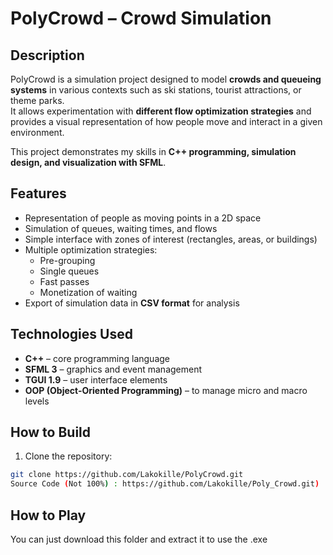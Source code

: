 # PolyCrowd – Crowd Simulation

## Description
PolyCrowd is a simulation project designed to model **crowds and queueing systems** in various contexts such as ski stations, tourist attractions, or theme parks.  
It allows experimentation with **different flow optimization strategies** and provides a visual representation of how people move and interact in a given environment.  

This project demonstrates my skills in **C++ programming, simulation design, and visualization with SFML**.

## Features
- Representation of people as moving points in a 2D space  
- Simulation of queues, waiting times, and flows  
- Simple interface with zones of interest (rectangles, areas, or buildings)  
- Multiple optimization strategies:
  - Pre-grouping  
  - Single queues  
  - Fast passes  
  - Monetization of waiting  
- Export of simulation data in **CSV format** for analysis  

## Technologies Used
- **C++** – core programming language  
- **SFML 3** – graphics and event management  
- **TGUI 1.9** – user interface elements  
- **OOP (Object-Oriented Programming)** – to manage micro and macro levels  

## How to Build
1. Clone the repository:
```bash
git clone https://github.com/Lakokille/PolyCrowd.git
Source Code (Not 100%) : https://github.com/Lakokille/Poly_Crowd.git)
```
## How to Play  
You can just download this folder and extract it to use the .exe
